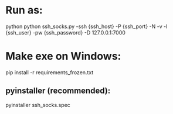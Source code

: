 # Run as:
python python ssh_socks.py -ssh {ssh_host} -P {ssh_port} -N -v -l {ssh_user} -pw {ssh_password} -D 127.0.0.1:7000
# Make exe on Windows:      
pip install -r requirements_frozen.txt     
## pyinstaller (recommended):
pyinstaller ssh_socks.spec    